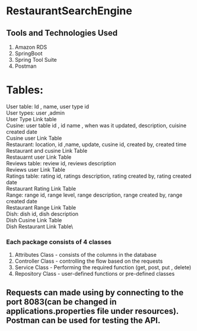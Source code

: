 # RestaurantSearchEngine

## Tools and Technologies Used

1) Amazon RDS
2) SpringBoot
3) Spring Tool Suite
4) Postman

# Tables:

User table: Id , name, user type id\
User types: user ,admin\
User Type Link table\
Cusine: user table id , id name , when was it updated, description, cuisine created date\
Cusine user Link Table\
Restaurant: location, id ,name, update, cusine id, created by, created time\
Restaurant and cusine Link Table\
Restauarnt user Link Table\
Reviews table: review id, reviews description\
Reviews user Link Table\
Ratings table: rating id, ratings description, rating created by, rating created date \
Restaurant Rating Link Table\
Range: range id, range level, range description, range created by, range created date\
Restaurant Range Link Table\
Dish: dish id, dish description\
Dish Cusine Link Table\
Dish Restaurant Link Table\


### Each package consists of 4 classes

1) Attributes Class - consists of the columns in the database
2) Controller Class -  controlling the flow based on the requests
3) Service Class - Performing the required function (get, post, put , delete)
4) Repository Class - user-defined functions or pre-defined classes


## Requests can made using by connecting to the port 8083(can be changed in applications.properties file under resources). Postman can be used for testing the API.